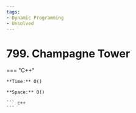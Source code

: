 ```yaml
---
tags:
- Dynamic Programming
- Unsolved
---
```



# 799. Champagne Tower

=== "C++"

    **Time:** O()

    **Space:** O()

    ``` c++
    ```